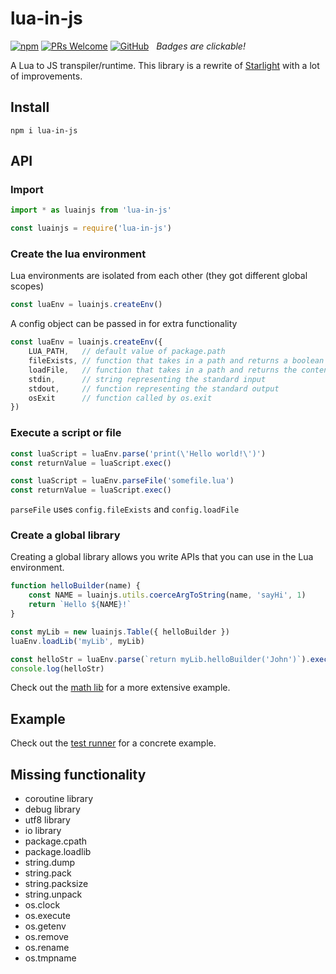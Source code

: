 # lua-in-js

[![npm](https://img.shields.io/npm/v/lua-in-js.svg?style=flat-square)](https://www.npmjs.com/package/lua-in-js)
[![PRs Welcome](https://img.shields.io/badge/PRs-welcome-blue.svg?style=flat-square)](./CONTRIBUTING.md)
[![GitHub](https://img.shields.io/github/license/teoxoy/lua-in-js.svg?style=flat-square&color=blue)](./LICENSE)
&nbsp;&nbsp;_Badges are clickable!_

A Lua to JS transpiler/runtime. This library is a rewrite of [Starlight](https://github.com/paulcuth/starlight) with a lot of improvements.

## Install

```
npm i lua-in-js
```

## API

### Import

```js
import * as luainjs from 'lua-in-js'
```

```js
const luainjs = require('lua-in-js')
```

### Create the lua environment

Lua environments are isolated from each other (they got different global scopes)

```js
const luaEnv = luainjs.createEnv()
```

A config object can be passed in for extra functionality

```js
const luaEnv = luainjs.createEnv({
    LUA_PATH,   // default value of package.path
    fileExists, // function that takes in a path and returns a boolean
    loadFile,   // function that takes in a path and returns the content of a file
    stdin,      // string representing the standard input
    stdout,     // function representing the standard output
    osExit      // function called by os.exit
})
```

### Execute a script or file

```js
const luaScript = luaEnv.parse('print(\'Hello world!\')')
const returnValue = luaScript.exec()
```

```js
const luaScript = luaEnv.parseFile('somefile.lua')
const returnValue = luaScript.exec()
```

`parseFile` uses `config.fileExists` and `config.loadFile`

### Create a global library

Creating a global library allows you write APIs that you can use in the Lua environment.

```js
function helloBuilder(name) {
    const NAME = luainjs.utils.coerceArgToString(name, 'sayHi', 1)
    return `Hello ${NAME}!`
}

const myLib = new luainjs.Table({ helloBuilder })
luaEnv.loadLib('myLib', myLib)

const helloStr = luaEnv.parse(`return myLib.helloBuilder('John')`).exec()
console.log(helloStr)
```

Check out the [math lib](./src/lib/math.ts) for a more extensive example.

## Example

Check out the [test runner](./tests/test.js) for a concrete example.

## Missing functionality

 - coroutine library
 - debug library
 - utf8 library
 - io library
 - package.cpath
 - package.loadlib
 - string.dump
 - string.pack
 - string.packsize
 - string.unpack
 - os.clock
 - os.execute
 - os.getenv
 - os.remove
 - os.rename
 - os.tmpname
